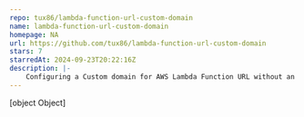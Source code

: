 ```yaml
---
repo: tux86/lambda-function-url-custom-domain
name: lambda-function-url-custom-domain
homepage: NA
url: https://github.com/tux86/lambda-function-url-custom-domain
stars: 7
starredAt: 2024-09-23T20:22:16Z
description: |-
    Configuring a Custom domain for AWS Lambda Function URL without an API Gateway
---
```


[object Object]

